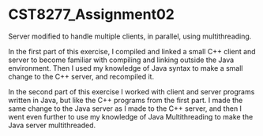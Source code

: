 # CST8277_Assignment02
Server modified to handle multiple clients, in parallel, using multithreading.

In the first part of this exercise, I compiled and linked a small C++ client and server to become familiar
with compiling and linking outside the Java environment. Then I used my knowledge of Java syntax to
make a small change to the C++ server, and recompiled it. 

In the second part of this exercise I worked with client and server programs written in Java, but like
the C++ programs from the first part. I made the same change to the Java server as I made to the
C++ server, and then I went even further to use my knowledge of Java Multithreading to make the
Java server multithreaded.
